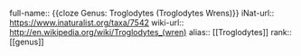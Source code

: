 full-name:: {{cloze Genus: Troglodytes (Troglodytes Wrens)}}
iNat-url:: https://www.inaturalist.org/taxa/7542
wiki-url:: http://en.wikipedia.org/wiki/Troglodytes_(wren)
alias:: [[Troglodytes]]
rank:: [[genus]]